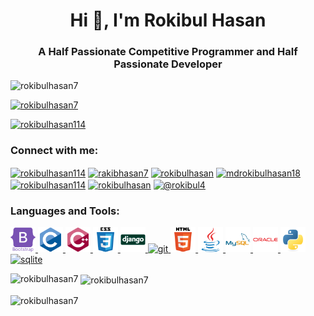 <h1 align="center">Hi 👋, I'm Rokibul Hasan</h1>
<h3 align="center">A Half Passionate Competitive Programmer and Half Passionate Developer</h3>

<p align="left"> <img src="https://komarev.com/ghpvc/?username=rokibulhasan7&label=Profile%20views&color=0e75b6&style=flat" alt="rokibulhasan7" /> </p>

<p align="left"> <a href="https://github.com/ryo-ma/github-profile-trophy"><img src="https://github-profile-trophy.vercel.app/?username=rokibulhasan7" alt="rokibulhasan7" /></a> </p>

<p align="left"> <a href="https://twitter.com/rokibulhasan114" target="blank"><img src="https://img.shields.io/twitter/follow/rokibulhasan114?logo=twitter&style=for-the-badge" alt="rokibulhasan114" /></a> </p>

<h3 align="left">Connect with me:</h3>
<p align="left">
<a href="https://twitter.com/rokibulhasan114" target="blank"><img align="center" src="https://raw.githubusercontent.com/rahuldkjain/github-profile-readme-generator/master/src/images/icons/Social/twitter.svg" alt="rokibulhasan114" height="30" width="40" /></a>
<a href="https://instagram.com/rakibhasan7" target="blank"><img align="center" src="https://raw.githubusercontent.com/rahuldkjain/github-profile-readme-generator/master/src/images/icons/Social/instagram.svg" alt="rakibhasan7" height="30" width="40" /></a>
<a href="https://www.codechef.com/users/rokibulhasan" target="blank"><img align="center" src="https://cdn.jsdelivr.net/npm/simple-icons@3.1.0/icons/codechef.svg" alt="rokibulhasan" height="30" width="40" /></a>
<a href="https://www.hackerrank.com/mdrokibulhasan18" target="blank"><img align="center" src="https://raw.githubusercontent.com/rahuldkjain/github-profile-readme-generator/master/src/images/icons/Social/hackerrank.svg" alt="mdrokibulhasan18" height="30" width="40" /></a>
<a href="https://codeforces.com/profile/rokibulhasan114" target="blank"><img align="center" src="https://raw.githubusercontent.com/rahuldkjain/github-profile-readme-generator/master/src/images/icons/Social/codeforces.svg" alt="rokibulhasan114" height="30" width="40" /></a>
<a href="https://www.leetcode.com/rokibulhasan" target="blank"><img align="center" src="https://raw.githubusercontent.com/rahuldkjain/github-profile-readme-generator/master/src/images/icons/Social/leet-code.svg" alt="rokibulhasan" height="30" width="40" /></a>
<a href="https://www.hackerearth.com/@rokibul4" target="blank"><img align="center" src="https://raw.githubusercontent.com/rahuldkjain/github-profile-readme-generator/master/src/images/icons/Social/hackerearth.svg" alt="@rokibul4" height="30" width="40" /></a>
</p>

<h3 align="left">Languages and Tools:</h3>
<p align="left"> <a href="https://getbootstrap.com" target="_blank" rel="noreferrer"> <img src="https://raw.githubusercontent.com/devicons/devicon/master/icons/bootstrap/bootstrap-plain-wordmark.svg" alt="bootstrap" width="40" height="40"/> </a> <a href="https://www.cprogramming.com/" target="_blank" rel="noreferrer"> <img src="https://raw.githubusercontent.com/devicons/devicon/master/icons/c/c-original.svg" alt="c" width="40" height="40"/> </a> <a href="https://www.w3schools.com/cpp/" target="_blank" rel="noreferrer"> <img src="https://raw.githubusercontent.com/devicons/devicon/master/icons/cplusplus/cplusplus-original.svg" alt="cplusplus" width="40" height="40"/> </a> <a href="https://www.w3schools.com/css/" target="_blank" rel="noreferrer"> <img src="https://raw.githubusercontent.com/devicons/devicon/master/icons/css3/css3-original-wordmark.svg" alt="css3" width="40" height="40"/> </a> <a href="https://www.djangoproject.com/" target="_blank" rel="noreferrer"> <img src="https://raw.githubusercontent.com/devicons/devicon/master/icons/django/django-original.svg" alt="django" width="40" height="40"/> </a> <a href="https://git-scm.com/" target="_blank" rel="noreferrer"> <img src="https://www.vectorlogo.zone/logos/git-scm/git-scm-icon.svg" alt="git" width="40" height="40"/> </a> <a href="https://www.w3.org/html/" target="_blank" rel="noreferrer"> <img src="https://raw.githubusercontent.com/devicons/devicon/master/icons/html5/html5-original-wordmark.svg" alt="html5" width="40" height="40"/> </a> <a href="https://www.java.com" target="_blank" rel="noreferrer"> <img src="https://raw.githubusercontent.com/devicons/devicon/master/icons/java/java-original.svg" alt="java" width="40" height="40"/> </a> <a href="https://www.mysql.com/" target="_blank" rel="noreferrer"> <img src="https://raw.githubusercontent.com/devicons/devicon/master/icons/mysql/mysql-original-wordmark.svg" alt="mysql" width="40" height="40"/> </a> <a href="https://www.oracle.com/" target="_blank" rel="noreferrer"> <img src="https://raw.githubusercontent.com/devicons/devicon/master/icons/oracle/oracle-original.svg" alt="oracle" width="40" height="40"/> </a> <a href="https://www.python.org" target="_blank" rel="noreferrer"> <img src="https://raw.githubusercontent.com/devicons/devicon/master/icons/python/python-original.svg" alt="python" width="40" height="40"/> </a> <a href="https://www.sqlite.org/" target="_blank" rel="noreferrer"> <img src="https://www.vectorlogo.zone/logos/sqlite/sqlite-icon.svg" alt="sqlite" width="40" height="40"/> </a> </p>

<p><img align="left" src="https://github-readme-stats.vercel.app/api/top-langs?username=rokibulhasan7&show_icons=true&locale=en&layout=compact" alt="rokibulhasan7" /></p>

<p>&nbsp;<img align="center" src="https://github-readme-stats.vercel.app/api?username=rokibulhasan7&show_icons=true&locale=en" alt="rokibulhasan7" /></p>

<p><img align="center" src="https://github-readme-streak-stats.herokuapp.com/?user=rokibulhasan7&" alt="rokibulhasan7" /></p>

